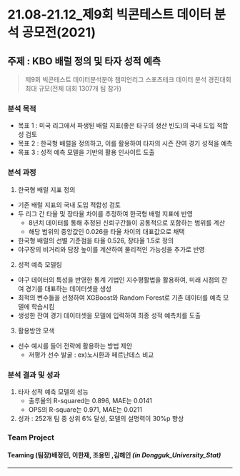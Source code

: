 # 21.08-21.12_제9회 빅콘테스트 데이터 분석 공모전(2021)

## 주제 : KBO 배럴 정의 및 타자 성적 예측
> 제9회 빅콘테스트 데이터분석분야 챔피언리그 스포츠테크
> 데이터 분석 경진대회 최대 규모(전체 대회 1307개 팀 참가)


### **분석 목적**

- 목표 1 : 미국 리그에서 파생된 배럴 지표(좋은 타구의 생산 빈도)의 국내 도입 적합성 검토
- 목표 2 : 한국형 배럴을 정의하고, 이를 활용하여 타자의 시즌 잔여 경기 성적을 예측
- 목표 3 : 성적 예측 모델을 기반의 활용 인사이트 도출

 
### **분석 과정**

1. 한국형 배럴 지표 정의
 - 기존 배럴 지표의 국내 도입 적합성 검토
 - 두 리그 간 타율 및 장타율 차이를 추정하여 한국형 배럴 지표에 반영
    - 8년치 데이터를 통해 추정된 신뢰구간들이 공통적으로 포함하는 범위를 계산
    - 해당 범위의 중앙값인 0.026을 타율 차이의 대표값으로 채택
 - 한국형 배럴의 선별 기준점을 타율 0.526, 장타율 1.5로 정의
 - 야구장의 비거리와 담장 높이를 계산하여 물리적인 가능성을 추가로 반영

2. 성적 예측 모델링
 - 야구 데이터의 특성을 반영한 통계 기법인 지수평활법을 활용하여, 미래 시점의 잔여 경기를 대표하는 데이터셋을 생성
 - 최적의 변수들을 선정하여 XGBoost와 Random Forest로 기존 데이터를 예측 모델에 학습시킴
 - 생성한 잔여 경기 데이터셋을 모델에 입력하여 최종 성적 예측치를 도출

3. 활용방안 모색
 - 선수 예시를 들어 전략에 활용하는 방법 제안
    - 저평가 선수 발굴 : ex)노시환과 페르난데스 비교


### **분석 결과 및 성과**

1. 타자 성적 예측 모델의 성능
   - 출루율의 R-squared는 0.896, MAE는 0.0141
   - OPS의  R-square는 0.971, MAE는 0.0211
2. 성과 : 252개 팀 중 상위 6% 달성, 모델의 설명력이 30%p 향상


### Team Project
#### Teaming   (팀장)배정민, 이한재, 조용민 ,김해인 ***(in Dongguk_University_Stat)***
***
